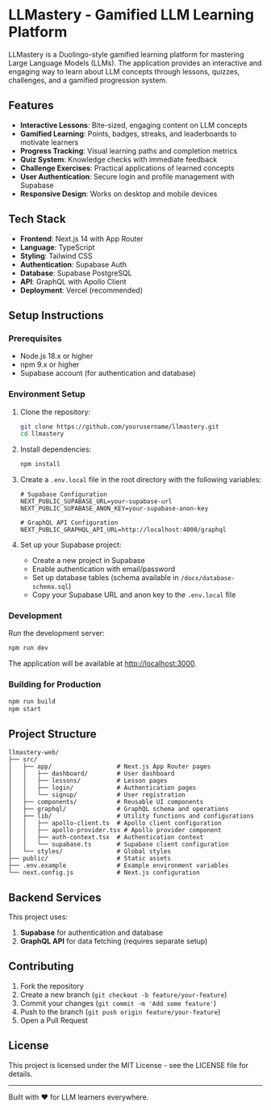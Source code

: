 # LLMastery - Gamified LLM Learning Platform

LLMastery is a Duolingo-style gamified learning platform for mastering Large Language Models (LLMs). The application provides an interactive and engaging way to learn about LLM concepts through lessons, quizzes, challenges, and a gamified progression system.

## Features

- **Interactive Lessons**: Bite-sized, engaging content on LLM concepts
- **Gamified Learning**: Points, badges, streaks, and leaderboards to motivate learners
- **Progress Tracking**: Visual learning paths and completion metrics
- **Quiz System**: Knowledge checks with immediate feedback
- **Challenge Exercises**: Practical applications of learned concepts
- **User Authentication**: Secure login and profile management with Supabase
- **Responsive Design**: Works on desktop and mobile devices

## Tech Stack

- **Frontend**: Next.js 14 with App Router
- **Language**: TypeScript
- **Styling**: Tailwind CSS
- **Authentication**: Supabase Auth
- **Database**: Supabase PostgreSQL
- **API**: GraphQL with Apollo Client
- **Deployment**: Vercel (recommended)

## Setup Instructions

### Prerequisites

- Node.js 18.x or higher
- npm 9.x or higher
- Supabase account (for authentication and database)

### Environment Setup

1. Clone the repository:
   ```bash
   git clone https://github.com/yourusername/llmastery.git
   cd llmastery
   ```

2. Install dependencies:
   ```bash
   npm install
   ```

3. Create a `.env.local` file in the root directory with the following variables:
   ```
   # Supabase Configuration
   NEXT_PUBLIC_SUPABASE_URL=your-supabase-url
   NEXT_PUBLIC_SUPABASE_ANON_KEY=your-supabase-anon-key

   # GraphQL API Configuration
   NEXT_PUBLIC_GRAPHQL_API_URL=http://localhost:4000/graphql
   ```

4. Set up your Supabase project:
   - Create a new project in Supabase
   - Enable authentication with email/password
   - Set up database tables (schema available in `/docs/database-schema.sql`)
   - Copy your Supabase URL and anon key to the `.env.local` file

### Development

Run the development server:

```bash
npm run dev
```

The application will be available at [http://localhost:3000](http://localhost:3000).

### Building for Production

```bash
npm run build
npm start
```

## Project Structure

```
llmastery-web/
├── src/
│   ├── app/                  # Next.js App Router pages
│   │   ├── dashboard/        # User dashboard 
│   │   ├── lessons/          # Lesson pages
│   │   ├── login/            # Authentication pages
│   │   └── signup/           # User registration
│   ├── components/           # Reusable UI components
│   ├── graphql/              # GraphQL schema and operations
│   ├── lib/                  # Utility functions and configurations
│   │   ├── apollo-client.ts  # Apollo client configuration
│   │   ├── apollo-provider.tsx # Apollo provider component
│   │   ├── auth-context.tsx  # Authentication context
│   │   └── supabase.ts       # Supabase client configuration
│   └── styles/               # Global styles
├── public/                   # Static assets
├── .env.example              # Example environment variables
└── next.config.js            # Next.js configuration
```

## Backend Services

This project uses:

1. **Supabase** for authentication and database
2. **GraphQL API** for data fetching (requires separate setup)

## Contributing

1. Fork the repository
2. Create a new branch (`git checkout -b feature/your-feature`)
3. Commit your changes (`git commit -m 'Add some feature'`)
4. Push to the branch (`git push origin feature/your-feature`)
5. Open a Pull Request

## License

This project is licensed under the MIT License - see the LICENSE file for details.

---

Built with ❤️ for LLM learners everywhere.
